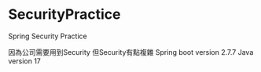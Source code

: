 # SecurityPractice
Spring Security Practice

因為公司需要用到Security 但Security有點複雜
Spring boot version 2.7.7
Java version 17

